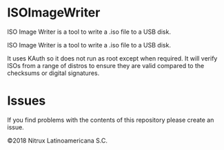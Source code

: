 # ISOImageWriter
ISO Image Writer is a tool to write a .iso file to a USB disk.

ISO Image Writer is a tool to write a .iso file to a USB disk.

It uses KAuth so it does not run as root except when required. It will verify ISOs from a range of distros to ensure they are valid compared to the checksums or digital signatures. 

# Issues
If you find problems with the contents of this repository please create an issue.

©2018 Nitrux Latinoamericana S.C.

